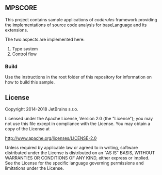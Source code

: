 ## MPSCORE

This project contains sample applications of *coderules* framework providing the implementations of source code analysis for baseLanguage and its extensions. 

The two aspects are implemented here: 

1. Type system 
2. Control flow 

### Build

Use the instructions in the root folder of this repository for information on how to build this sample. 

## License

Copyright 2014-2018 JetBrains s.r.o.

Licensed under the Apache License, Version 2.0 (the "License");
you may not use this file except in compliance with the License.
You may obtain a copy of the License at

http://www.apache.org/licenses/LICENSE-2.0

Unless required by applicable law or agreed to in writing, software
distributed under the License is distributed on an "AS IS" BASIS,
WITHOUT WARRANTIES OR CONDITIONS OF ANY KIND, either express or implied.
See the License for the specific language governing permissions and
limitations under the License.
